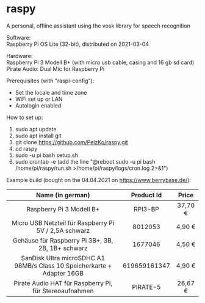 # raspy
A personal, offline assistant using the vosk library for speech recognition

Software:\
Raspberry Pi OS Lite (32-bit), distributed on 2021-03-04

Hardware:\
Raspberry Pi 3 Modell B+ (with micro usb cable, casing and 16 gb sd card)\
Pirate Audio: Dual Mic for Raspberry Pi

Prerequisites (with "raspi-config"):
- Set the locale and time zone
- WiFi set up or LAN
- Autologin enabled

How to set up:
1. sudo apt update
2. sudo apt install git
3. git clone https://github.com/PelzKo/raspy.git
4. cd raspy
5. sudo -u pi bash setup.sh
6. sudo crontab -e (add the line "@reboot sudo -u pi bash /home/pi/raspy/run.sh >/home/pi/raspy/logs/cron.log 2>&1")


Example build (bought on the 04.04.2021 on https://www.berrybase.de/):

| Name (in german)                                                        | Product Id   | Price   |
| :---------------------------------------------------------------------: |:------------:| :------:|
| Raspberry Pi 3 Modell B+                                                | RPI3-BP      | 37,70 € |
| Micro USB Netzteil für Raspberry Pi 5V / 2,5A schwarz                   | 8012053      | 4,90 €  |
| Gehäuse für Raspberry Pi 3B+, 3B, 2B, 1B+ schwarz                       | 1677046      | 4,50 €  |
| SanDisk Ultra microSDHC A1 98MB/s Class 10 Speicherkarte + Adapter 16GB | 619659161347 | 4,90 €  |
| Pirate Audio HAT für Raspberry Pi, für Stereoaufnahmen                  | PIRATE-5     | 26,67 € |